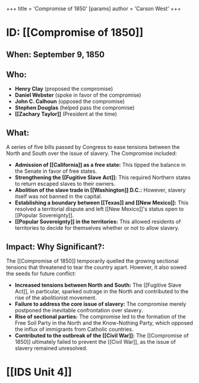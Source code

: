 +++
 title = 'Compromise of 1850'
[params]
	author = 'Carson West'
+++
# ID: [[Compromise of 1850]] 
## When: September 9, 1850

## Who: 
* **Henry Clay** (proposed the compromise)
* **Daniel Webster** (spoke in favor of the compromise)
* **John C. Calhoun** (opposed the compromise)
* **Stephen Douglas** (helped pass the compromise)
* **[[Zachary Taylor]]** (President at the time)

## What: 
A series of five bills passed by Congress to ease tensions between the North and South over the issue of slavery. The Compromise included:

* **Admission of [[California]] as a free state:** This tipped the balance in the Senate in favor of free states.
* **Strengthening the [[Fugitive Slave Act]]:** This required Northern states to return escaped slaves to their owners.
* **Abolition of the slave trade in [[Washington]] D.C.:** However, slavery itself was not banned in the capital.
* **Establishing a boundary between [[Texas]] and [[New Mexico]]:** This resolved a territorial dispute and left [[New Mexico]]'s status open to [[Popular Sovereignty]].
* **[[Popular Sovereignty]] in the territories:** This allowed residents of territories to decide for themselves whether or not to allow slavery.

## Impact: Why Significant?:
The [[Compromise of 1850]] temporarily quelled the growing sectional tensions that threatened to tear the country apart. However, it also sowed the seeds for future conflict:

* **Increased tensions between North and South:** The [[Fugitive Slave Act]], in particular, sparked outrage in the North and contributed to the rise of the abolitionist movement.
* **Failure to address the core issue of slavery:** The compromise merely postponed the inevitable confrontation over slavery.
* **Rise of sectional parties:** The compromise led to the formation of the Free Soil Party in the North and the Know-Nothing Party, which opposed the influx of immigrants from Catholic countries.
* **Contributed to the outbreak of the [[Civil War]]:** The [[Compromise of 1850]] ultimately failed to prevent the [[Civil War]], as the issue of slavery remained unresolved. 

# [[IDS Unit 4]]